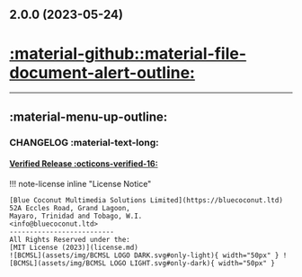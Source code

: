 

## 2.0.0 (2023-05-24)

# [**:material-github::material-file-document-alert-outline:**](https://github.com/bluecoconutltd/BCMSL_DEV_Guidelines/blob/main/docs/changelog.md)

***

## **:material-menu-up-outline:**

### **CHANGELOG :material-text-long:**
  
#### [Verified Release :octicons-verified-16:](https://github.com/bluecoconutltd/BCMSL_DEV_Guidelines/tags)
  
!!! note-license inline "License Notice"
  
    [Blue Coconut Multimedia Solutions Limited](https://bluecoconut.ltd)  
    52A Eccles Road, Grand Lagoon,  
    Mayaro, Trinidad and Tobago, W.I.  
    <info@bluecoconut.ltd>  
    --------------------------
    All Rights Reserved under the:  
    [MIT License (2023)](license.md)  
    ![BCMSL](assets/img/BCMSL LOGO DARK.svg#only-light){ width="50px" } ![BCMSL](assets/img/BCMSL LOGO LIGHT.svg#only-dark){ width="50px" }